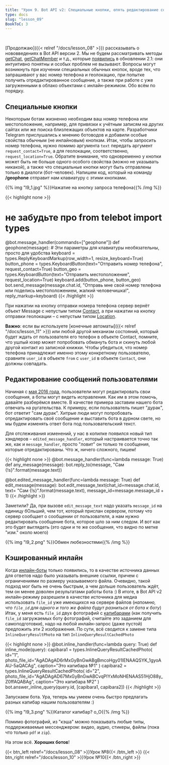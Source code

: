 ```yaml
---
title: "Урок 9. Bot API v2: Специальные кнопки, опять редактирование сообщений, кэшированный инлайн"
type: docs
slug: "lesson_09"
BookToC: 3
---
```

⁠

[Продолжаю]({{< relref "/docs/lesson_08" >}}) рассказывать о нововведениях в Bot API версии 2. Мы не будем рассматривать методы [getChat](https://core.telegram.org/bots/api#getchat), [getChatMember](https://core.telegram.org/bots/api#getchatmember) и т.д., которые [появились](https://core.telegram.org/bots/api#recent-changes) в обновлении 2.1: они интуитивно понятны и особых проблем не вызывают. Вопросы могут возникнуть при изучении специальных обычных кнопок, вроде тех, что запрашивают у вас номер телефона и геолокацию, при попытке получить отредактированное сообщение, а также при работе с уже загруженными в облако объектами с инлайн-режимом. Обо всём по порядку.

## Специальные кнопки

Некоторым ботам жизненно необходим ваш номер телефона или местоположение, например, для привязки к учётным записям на других сайтах или же поиска близлежащих объектов на карте. Разработчики Telegram прислушались к мнению ботоводов и добавили особые свойства обычным (не инлайновым) кнопкам. Итак, чтобы запросить номер телефона, нужно помимо аргумента `text` передать аргумент `request_contact=True`, а для геолокации, соответственно, `request_location=True`. Обратите внимание, что одновременно у кнопки может быть не больше одного особого свойства (можно не указывать никакой), а также что специальные кнопки могут быть отправлены только в диалоги (бот-человек). Напишем код, который на команду **/geophone** отправит нам клавиатуру с этими кнопками.

{{% img "l9_1.jpg" %}}Нажатие на кнопку запроса телефона{{% /img %}}

{{< highlight none >}}
# не забудьте про from telebot import types
@bot.message_handler(commands=["geophone"])
def geophone(message):
    # Эти параметры для клавиатуры необязательны, просто для удобства
    keyboard = types.ReplyKeyboardMarkup(row_width=1, resize_keyboard=True)
    button_phone = types.KeyboardButton(text="Отправить номер телефона", request_contact=True)
    button_geo = types.KeyboardButton(text="Отправить местоположение", request_location=True)
    keyboard.add(button_phone, button_geo)
    bot.send_message(message.chat.id, "Отправь мне свой номер телефона или поделись местоположением, жалкий человечишка!", reply_markup=keyboard)
{{< /highlight >}}

При нажатии на кнопку отправки номера телефона сервер вернёт объект Message с непустым типом [Contact](https://core.telegram.org/bots/api#contact), а при нажатии на кнопку отправки геолокации – с непустым типом [Location](https://core.telegram.org/bots/api#location).

**Важно**: если вы используете [конечные автоматы]({{< relref "/docs/lesson_11" >}}) или любой другой механизм состояний, который будет ждать от пользователя его телефон в объекте Contact, помните, что ушлый юзер может попробовать обмануть бота и скинуть любой другой контакт из записной книжки. Чтобы убедиться, что номер телефона принадлежит именно этому конкретному пользователю, сравните `user_id` в объекте `from` с `user_id` в объекте `Contact`, они должны совпадать.

## Редактирование сообщений пользователями

Начиная с [мая 2016 года](https://telegram.org/blog/edit), пользователи могут редактировать свои сообщения, а боты могут видеть исправления. Как им в этом помочь, давайте разберёмся вместе. В качестве примера заставим нашего бота отвечать на ругательства. К примеру, если пользователь пишет "дурак", бот ответит "сам дурак". Хитрые люди могут попробовать отредактировать своё сообщение и выставить бота в дурном свете, но мы будем изменять ответ бота под пользовательский текст.

Для отслеживания изменений, у нас в копилке появился новый тип хэндлеров – `edited_message_handler`, который настраивается точно так же, как и `message_handler`, просто "ловит" он только те сообщения, которые отредактированы. Что ж, ничего сложного, пишем!

{{< highlight none >}}
@bot.message_handler(func=lambda message: True)
def any_message(message):
    bot.reply_to(message, "Сам {!s}".format(message.text))


@bot.edited_message_handler(func=lambda message: True)
def edit_message(message):
    bot.edit_message_text(chat_id=message.chat.id,
                          text= "Сам {!s}".format(message.text),
                          message_id=message.message_id + 1)
{{< /highlight >}}

Заметили? Да, при вызове `edit_message_text` надо указать `message_id` на единицу бОльший, чем тот, который прислан сервером, потому что сервер сообщает о сообщении от пользователя, а нам нужно редактировать сообщение бота, которое шло за ним следом. И вот как это будет выглядеть (это одни и те же сообщения, что видно по метке "изм." около моего)

{{% img "l9_2.png" %}}Обмен любезностями{{% /img %}}

## Кэшированный инлайн

Когда [инлайн-боты](https://core.telegram.org/bots/inline) только появились, то в качестве источника данных для ответов надо было указывать внешние ссылки, причем с ограничениями по размеру указываемого файла. Очевидно, такой подход мог быть не очень быстрым, а чем дольше пользователь ждёт, тем он менее доволен результатами работы бота :) В итоге, в Bot API v2 инлайн-режиму разрешили в качестве источника для медиа использовать `file_id` уже имеющихся на сервере файлов (_напомню, что `file_id` для одного и того же файла будут разниться от бота к боту_) Итак, у меня есть `file_id` двух фотографий с [капибарами](https://ru.wikipedia.org/wiki/Капибара) (как получить `file_id` загружаемых боту фотографий, считайте это заданием для самоподготовки), надо на любой инлайн-запрос (даже пустой) предложить эти 2 изображения. По сути, всё сводится к замене типа `InlineQueryResultPhoto` на тип `InlineQueryResultCachedPhoto`

{{< highlight none >}}
@bot.inline_handler(func=lambda query: True)
def inline_mode(query):
    capibara1 = types.InlineQueryResultCachedPhoto(
        id="1",
        photo_file_id="AgADAgAD6rMxGyBnGwABgBmcoHgy01IENAAQSYK_1gyoAAU-5aQACAg",
        caption="Это капибара №1"
    )
    capibara2 = types.InlineQueryResultCachedPhoto(
        id="2",
        photo_file_id="AgADAgAD67MxGyBnGwABCvqPIYxMoNHENAAS51HjO88y_Z0ffAQABAg",
        caption="Это капибара №2"
    )
    bot.answer_inline_query(query.id, [capibara1, capibara2])
{{< /highlight >}}

Запускаем бота. Ура, теперь мы умеем очень быстро предлагать разных капибар нашим пользователям :)

{{% img "l9_3.png" %}}Каталог капибар? о_О{{% /img %}}

Помимо фотографий, из "кэша" можно показывать любые типы, поддерживаемые мессенджером: видео, аудио, стикеры, файлы (пока что только `pdf` и `zip`).

На этом всё. **Хороших ботов**!

{{< btn_left relref="/docs/lesson_08" >}}Урок №8{{< /btn_left >}}
{{< btn_right relref="/docs/lesson_10" >}}Урок №10{{< /btn_right >}}